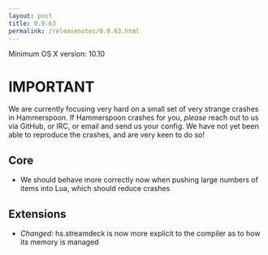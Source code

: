 ```yaml
---
layout: post
title: 0.9.63
permalink: /releasenotes/0.9.63.html
---
```


Minimum OS X version: 10.10

# IMPORTANT
We are currently focusing very hard on a small set of very strange crashes in Hammerspoon.
If Hammerspoon crashes for you, *please* reach out to us via GitHub, or IRC, or email and send us your config. We have not yet been able to reproduce the crashes, and are very keen to do so!

## Core

 * We should behave more correctly now when pushing large numbers of items into Lua, which should reduce crashes

## Extensions

 * *Changed*: hs.streamdeck is now more explicit to the compiler as to how its memory is managed
